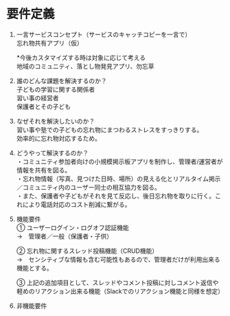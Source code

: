 # 要件定義
1. 一言サービスコンセプト（サービスのキャッチコピーを一言で）  
   忘れ物共有アプリ（仮）
   
    *今後カスタマイズする時は対象に応じて考える  
    地域のコミュニティ、落とし物発見アプリ、勿忘草  

3. 誰のどんな課題を解決するのか？  
    子どもの学習に関する関係者  
    習い事の経営者  
    保護者とその子ども  

5. なぜそれを解決したいのか？  
   習い事や塾での子どもの忘れ物にまつわるストレスをすっきりする。  
   効率的に忘れ物対応するため。  
   
7. どうやって解決するのか？  
     ・コミュニティ参加者向けの小規模掲示板アプリを制作し、管理者/運営者が情報を共有を図る。  
     ・忘れ物情報（写真、見つけた日時、場所）の見える化とリアルタイム掲示／コミュニティ内のユーザー同士の相互協力を図る。  
     ・また、保護者や子どもがそれを見て反応し、後日忘れ物を取りに行く。これにより電話対応のコスト削減に繋がる。  

9. 機能要件  
  ① ユーザーログイン・ログオフ認証機能  
  →　管理者／一般（保護者・子供）  

    ② 忘れ物に関するスレッド投稿機能（CRUD機能）    
    →　センシティブな情報も含む可能性もあるので、管理者だけが利用出来る機能とする。   
  
    ③ 上記の追加項目として、スレッドやコメント投稿に対しコメント返信や軽めのリアクション出来る機能（Slackでのリアクション機能と同様を想定）  
    
11. 非機能要件
